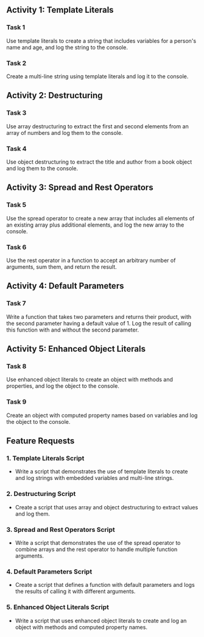 ## Activity 1: Template Literals

### Task 1
Use template literals to create a string that includes variables for a person's name and age, and log the string to the console.

### Task 2
Create a multi-line string using template literals and log it to the console.

## Activity 2: Destructuring

### Task 3
Use array destructuring to extract the first and second elements from an array of numbers and log them to the console.

### Task 4
Use object destructuring to extract the title and author from a book object and log them to the console.

## Activity 3: Spread and Rest Operators

### Task 5
Use the spread operator to create a new array that includes all elements of an existing array plus additional elements, and log the new array to the console.

### Task 6
Use the rest operator in a function to accept an arbitrary number of arguments, sum them, and return the result.

## Activity 4: Default Parameters

### Task 7
Write a function that takes two parameters and returns their product, with the second parameter having a default value of 1. Log the result of calling this function with and without the second parameter.

## Activity 5: Enhanced Object Literals

### Task 8
Use enhanced object literals to create an object with methods and properties, and log the object to the console.

### Task 9
Create an object with computed property names based on variables and log the object to the console.

## Feature Requests

### 1. Template Literals Script
- Write a script that demonstrates the use of template literals to create and log strings with embedded variables and multi-line strings.

### 2. Destructuring Script
- Create a script that uses array and object destructuring to extract values and log them.

### 3. Spread and Rest Operators Script
- Write a script that demonstrates the use of the spread operator to combine arrays and the rest operator to handle multiple function arguments.

### 4. Default Parameters Script
- Create a script that defines a function with default parameters and logs the results of calling it with different arguments.

### 5. Enhanced Object Literals Script
- Write a script that uses enhanced object literals to create and log an object with methods and computed property names.

